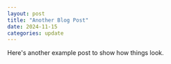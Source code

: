 ```yaml
---
layout: post
title: "Another Blog Post"
date: 2024-11-15
categories: update
---
```


Here's another example post to show how things look.
